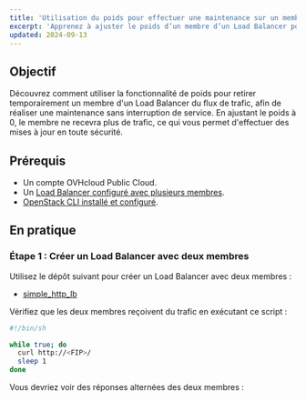 ```yaml
---
title: 'Utilisation du poids pour effectuer une maintenance sur un membre du Load Balancer'
excerpt: 'Apprenez à ajuster le poids d’un membre d’un Load Balancer pour réaliser une maintenance sans le retirer du pool.'
updated: 2024-09-13
---
```


## Objectif

Découvrez comment utiliser la fonctionnalité de poids pour retirer temporairement un membre d'un Load Balancer du flux de trafic, afin de réaliser une maintenance sans interruption de service. En ajustant le poids à 0, le membre ne recevra plus de trafic, ce qui vous permet d'effectuer des mises à jour en toute sécurité.

## Prérequis

- Un compte OVHcloud Public Cloud.
- Un [Load Balancer configuré avec plusieurs membres](/pages/network/load_balancer/create_http_https/).
- [OpenStack CLI installé et configuré](/pages/public_cloud/compute/prepare_the_environment_for_using_the_openstack_api/).

## En pratique

### Étape 1 : Créer un Load Balancer avec deux membres

Utilisez le dépôt suivant pour créer un Load Balancer avec deux membres :

- [simple_http_lb](https://github.com/yomovh/tf-at-ovhcloud/tree/main/simple_http_lb)

Vérifiez que les deux membres reçoivent du trafic en exécutant ce script :

```bash
#!/bin/sh

while true; do
  curl http://<FIP>/
  sleep 1
done
```
Vous devriez voir des réponses alternées des deux membres :

